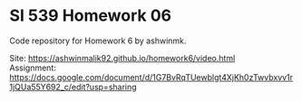 # SI 539 Homework 06
Code repository for Homework 6 by ashwinmk.

Site: https://ashwinmalik92.github.io/homework6/video.html<br>
Assignment: https://docs.google.com/document/d/1G7BvRqTUewblgt4XjKh0zTwvbxvv1r1jQUa55Y692_c/edit?usp=sharing
